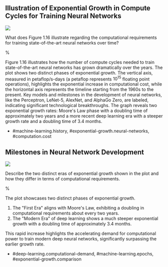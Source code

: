 ## Illustration of Exponential Growth in Compute Cycles for Training Neural Networks

![](https://cdn.mathpix.com/cropped/2024_05_18_dc0381fb1e39cc4997a4g-1.jpg?height=996&width=1470&top_left_y=225&top_left_x=171)

What does Figure 1.16 illustrate regarding the computational requirements for training state-of-the-art neural networks over time?

%

Figure 1.16 illustrates how the number of compute cycles needed to train state-of-the-art neural networks has grown dramatically over the years. The plot shows two distinct phases of exponential growth. The vertical axis, measured in petaflop/s-days (a petaflop represents $10^{15}$ floating point operations), highlights the exponential increase in computational cost, while the horizontal axis represents the timeline starting from the 1960s to the present. Key models and milestones in the development of neural networks, like the Perceptron, LeNet-5, AlexNet, and AlphaGo Zero, are labeled, indicating significant technological breakthroughs. The graph reveals two exponential growth rates: Moore's Law phase with a doubling time of approximately two years and a more recent deep learning era with a steeper growth rate and a doubling time of 3.4 months.

- #machine-learning.history, #exponential-growth.neural-networks, #computation.cost

## Milestones in Neural Network Development

![](https://cdn.mathpix.com/cropped/2024_05_18_dc0381fb1e39cc4997a4g-1.jpg?height=996&width=1470&top_left_y=225&top_left_x=171)

Describe the two distinct eras of exponential growth shown in the plot and how they differ in terms of computational requirements.

%

The plot showcases two distinct phases of exponential growth.

1. The "First Era" aligns with Moore's Law, exhibiting a doubling in computational requirements about every two years.
2. The "Modern Era" of deep learning shows a much steeper exponential growth with a doubling time of approximately 3.4 months.

This rapid increase highlights the accelerating demand for computational power to train modern deep neural networks, significantly surpassing the earlier growth rate.

- #deep-learning.computational-demand, #machine-learning.epochs, #exponential-growth.comparison